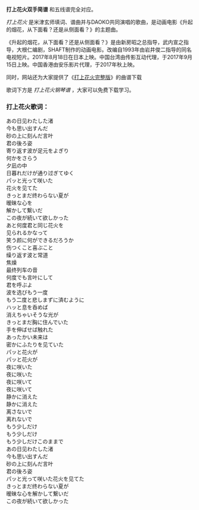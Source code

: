 

**打上花火双手简谱** 和五线谱完全对应。

_打上花火_ 是米津玄师填词、谱曲并与DAOKO共同演唱的歌曲，是动画电影《升起的烟花，从下面看？还是从侧面看？》的主题曲。

《升起的烟花，从下面看？还是从侧面看？》是由新房昭之总指导，武内宣之指导，大根仁编剧，SHAFT制作的动画电影。改编自1993年由岩井俊二指导的同名电视短片。2017年8月18日在日本上映。中国台湾由传影互动代理，于2017年9月15日上映。中国香港由安乐影片代理，于2017年秋上映。

同时，网站还为大家提供了《[打上花火完整版](Music-8884-打上花火-完整版.html "打上花火完整版")》的曲谱下载

歌词下方是 _打上花火钢琴谱_ ，大家可以免费下载学习。

### 打上花火歌词：

あの日见わたした渚  
今も思い出すんだ  
砂の上に刻んだ言叶  
君の後ろ姿  
寄り返す波が足元をよぎり  
何かをさらう  
夕凪の中  
日暮れだけが通り过ぎてゆく  
パッと光って咲いた  
花火を见てた  
きっとまだ终わらない夏が  
暧昧な心を  
解かして繋いだ  
この夜が続いて欲しかった  
あと何度君と同じ花火を  
见られるかなって  
笑う颜に何ができるだろうか  
伤つくこと喜ぶこと  
缲り返す波と常道  
焦燥  
最终列车の音  
何度でも言叶にして  
君を呼ぶよ  
波を选びもう一度  
もう二度と悲しまずに済むように  
ハッと息を呑めば  
消えちゃいそうな光が  
きっとまだ胸に住んでいた  
手を伸ばせば触れた  
あったかい未来は  
密かにふたりを见ていた  
パッと花火が  
パッと花火が  
夜に咲いた  
夜に咲いた  
夜に咲いて  
夜に咲いて  
静かに消えた  
静かに消えた  
离さないで  
离れないで  
もう少しだけ  
もう少しだけ  
もう少しだけこのままで  
あの日见わたした渚  
今も思い出すんだ  
砂の上に刻んだ言叶  
君の後ろ姿  
パッと光って咲いた花火を见てた  
きっとまだ终わらない夏が  
暧昧な心を解かして繋いだ  
この夜が続いて欲しかった

